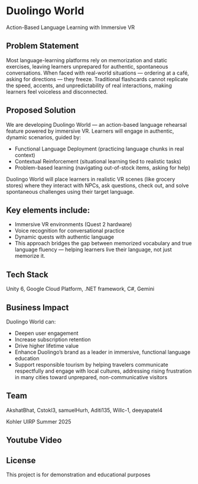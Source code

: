 # Duolingo World
Action-Based Language Learning with Immersive VR

## Problem Statement
Most language-learning platforms rely on memorization and static exercises, leaving learners unprepared for authentic, spontaneous conversations. When faced with real-world situations — ordering at a café, asking for directions — they freeze. Traditional flashcards cannot replicate the speed, accents, and unpredictability of real interactions, making learners feel voiceless and disconnected.

## Proposed Solution
We are developing Duolingo World — an action-based language rehearsal feature powered by immersive VR. Learners will engage in authentic, dynamic scenarios, guided by:
- Functional Language Deployment (practicing language chunks in real context)
- Contextual Reinforcement (situational learning tied to realistic tasks)
- Problem-based learning (navigating out-of-stock items, asking for help)

Duolingo World will place learners in realistic VR scenes (like grocery stores) where they interact with NPCs, ask questions, check out, and solve spontaneous challenges using their target language.

## Key elements include:
- Immersive VR environments (Quest 2 hardware)
- Voice recognition for conversational practice
- Dynamic quests with authentic language
- This approach bridges the gap between memorized vocabulary and true language fluency — helping learners live their language, not just memorize it.

## Tech Stack
Unity 6,
Google Cloud Platform,
.NET framework,
C#,
Gemini


## Business Impact
Duolingo World can:
- Deepen user engagement
- Increase subscription retention
- Drive higher lifetime value
- Enhance Duolingo’s brand as a leader in immersive, functional language education
- Support responsible tourism by helping travelers communicate respectfully and engage with local cultures, addressing rising frustration in many cities toward unprepared, non-communicative visitors

## Team
AkshatBhat, Cstokl3, samuelHurh, Aditi135, Willc-1, deeyapatel4

Kohler UIRP Summer 2025 


## Youtube Video

## License
This project is for demonstration and educational purposes
